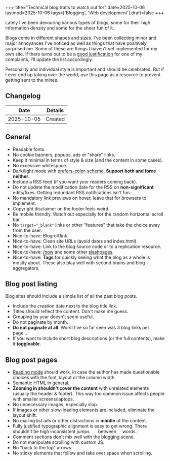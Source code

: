 +++
title="Technical blog traits to watch out for"
date=2025-10-06
lastmod=2025-10-06
tags=['Blogging', 'Web development']
draft=false
+++


Lately I've been devouring various types of blogs, some for their high information density and some for the sheer fun of it.

Blogs come in different shapes and sizes. I've been collecting minor and major annoyances I've noticed as well as things that have positively surprised me. Some of these are things I haven't yet implemented for my own site. If there turns out to be a [good justification](https://en.wiktionary.org/wiki/Chesterton%27s_fence) for one of my complaints, I'll update the list accordingly.

Personality and individual style is important and should be celebrated. But if I ever end up taking over the world, use this page as a resource to prevent getting sent to the mines.

## Changelog

| Date       | Details |
| ---------- | ------- |
| 2025-10-05 | Created |

## General

- Readable fonts.
- No cookie banners, popups, ads or "share" links.
- Keep it minimal in terms of style & size (and the content in some cases).
- No excessive whitespace.
- Dark/light mode with [prefers-color-scheme](https://developer.mozilla.org/en-US/docs/Web/CSS/@media/prefers-color-scheme). **Support both and force neither**.
- Include a RSS feed (if you want your readers coming back).
- Do not update the modification date for the RSS on **non-significant** edits/fixes. Getting redundant RSS notifications isn't fun.
- No mandatory link previews on hover, leave that for browsers to implement.
- Copyright disclaimer on the footer feels weird.
- Be mobile friendly. Watch out especially for the random horizontal scroll bar.
- No `target="_blank"` links or other "features" that take the choice away from the user.
- Nice-to-have: Blogroll link.
- Nice-to-have: Clean site URLs (avoid dates and index.html).
- Nice-to-have: Link to the blog source code or to a replication resource.
- Nice-to-have: [/now](https://jessekokkaa.dev/now/) and some other [slashpages](https://slashpages.net/).
- Nice-to-have: **Tags** for quickly seeing what the blog as a whole is mostly about. These also play well with second brains and blog aggregators.

## Blog post listing

Blog sites should include a simple list of all the past blog posts.

- Include the creation date next to the blog title link.
- Titles should reflect the content. Don't make me guess.
- Grouping by year doesn't seem useful.
- Do not paginate by month.
- **Do not paginate at all**. Worst I've so far seen was 3 blog links per page...
- If you want to include short blog descriptions (or the full contents), make it **toggleable**.

## Blog post pages

- [Reading mode](https://support.mozilla.org/en-US/kb/firefox-reader-view-clutter-free-web-pages) should work, in case the author has made questionable choices with the font, layout or the column width.
- Semantic HTML in general.
- **Zooming in shouldn't cover the content** with unrelated elements (usually the header & footer). This way too common issue affects people with smaller screens/laptops.
- No unnecessary images, especially slop.
- If images or other slow-loading elements are included, eliminate the layout shift.
- No mailing list ads or other distractions in **middle** of the content.
- Fully justified typographic alignment is easy to get wrong. There shouldn't be high inconsistent jumps &nbsp; &nbsp; &nbsp; between &nbsp; &nbsp; words.
- Comment sections don't mix well with the blogging scene.
- Do not manipulate scrolling with custom JS.
- No "back to the top" arrows.
- No sticky elements that follow and take over space when scrolling.

